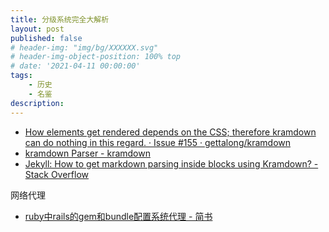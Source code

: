 ```yaml
---
title: 分级系统完全大解析
layout: post
published: false
# header-img: "img/bg/XXXXXX.svg"
# header-img-object-position: 100% top
# date: '2021-04-11 00:00:00'
tags:
    - 历史
    - 名鉴
description:
---
```


+ [How elements get rendered depends on the CSS; therefore kramdown can do nothing in this regard. · Issue #155 · gettalong/kramdown](https://github.com/gettalong/kramdown/issues/155#issuecomment-339793629)
+ [kramdown Parser - kramdown](https://web.archive.org/web/20180628085030/https://kramdown.gettalong.org/parser/kramdown.html)
+ [Jekyll: How to get markdown parsing inside blocks using Kramdown? - Stack Overflow](https://web.archive.org/web/20210123181430/https://stackoverflow.com/questions/22291211/jekyll-how-to-get-markdown-parsing-inside-blocks-using-kramdown)

网络代理

+ [ruby中rails的gem和bundle配置系统代理 - 简书](https://archive.is/W8kSm "https://www.jianshu.com/p/2c8cd2af53f4")
